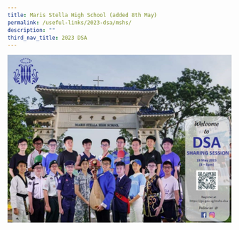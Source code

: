 ```yaml
---
title: Maris Stella High School (added 8th May)
permalink: /useful-links/2023-dsa/mshs/
description: ""
third_nav_title: 2023 DSA
---
```

![](/images/marisstellahigh.jpg)
